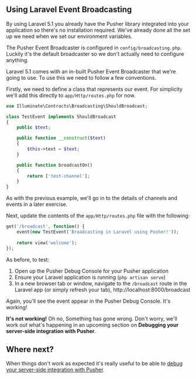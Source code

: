 ## Using Laravel Event Broadcasting

By using Laravel 5.1 you already have the Pusher library integrated into your application so there's no installation required. We've already done all the set up we need when we set our environment variables.

<div class="alert alert-info">
  The Pusher Event Broadcaster is configured in <code>config/broadcasting.php</code>. Luckily it's the default broadcaster so we don't actually need to configure anything.
</div>

Laravel 5.1 comes with an in-built Pusher Event Broadcaster that we're going to use. To use this we need to follow a few conventions. 

<i class="fa fa-rocket fa-2"></i> Firstly, we need to define a class that represents our event. For simplicity we'll add this directly to `app/Http/routes.php` for now.

```php
use Illuminate\Contracts\Broadcasting\ShouldBroadcast;

class TestEvent implements ShouldBroadcast
{
    public $text;

    public function __construct($text)
    {
        $this->text = $text;
    }

    public function broadcastOn()
    {
        return ['test-channel'];
    }
}
```

As with the previous example, we'll go in to the details of channels and events in a later exercise.

<i class="fa fa-rocket fa-2"></i> Next, update the contents of the `app/Http/routes.php` file with the following:

```php
get('/broadcast', function() {
    event(new TestEvent('Broadcasting in Laravel using Pusher!'));
    
    return view('welcome');
});
```

<i class="fa fa-rocket fa-2"></i> As before, to test:

1. Open up the Pusher Debug Console for your Pusher application
2. Ensure your Laravel application is running (`php artisan serve`)
3. In a new browser tab or window, navigate to the `/broadcast` route in the Laravel app (or simply refresh your tab), http://localhost:8000/broadcast

Again, you'll see the event appear in the Pusher Debug Console. It's working!

<div class="alert alert-warning">
  <strong>It's not working!</strong> Oh no, Something has gone wrong. Don't worry, we'll work out what's happening in an upcoming section on <strong>Debugging your server-side integration with Pusher</strong>.
</div>

## Where next?

When things don't work as expected it's really useful to be able to [debug your server-side integration with Pusher](./server-debugging.md).
